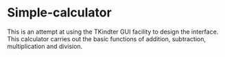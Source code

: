 # Simple-calculator
This is an attempt at using the TKindter GUI facility to design the interface. This calculator carries out the basic functions of addition, subtraction, multiplication and division.
